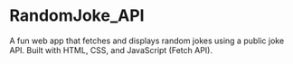 # RandomJoke_API
A fun web app that fetches and displays random jokes using a public joke API. Built with HTML, CSS, and JavaScript (Fetch API).
